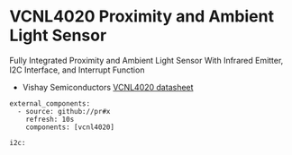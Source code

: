 # VCNL4020 Proximity and Ambient Light Sensor

Fully Integrated Proximity and Ambient Light Sensor With Infrared Emitter, I2C Interface, and Interrupt Function

* Vishay Semiconductors [VCNL4020 datasheet](https://www.vishay.com/docs/83476/vcnl4020.pdf)

```
external_components:
  - source: github://pr#x
    refresh: 10s
    components: [vcnl4020]

i2c:

```

